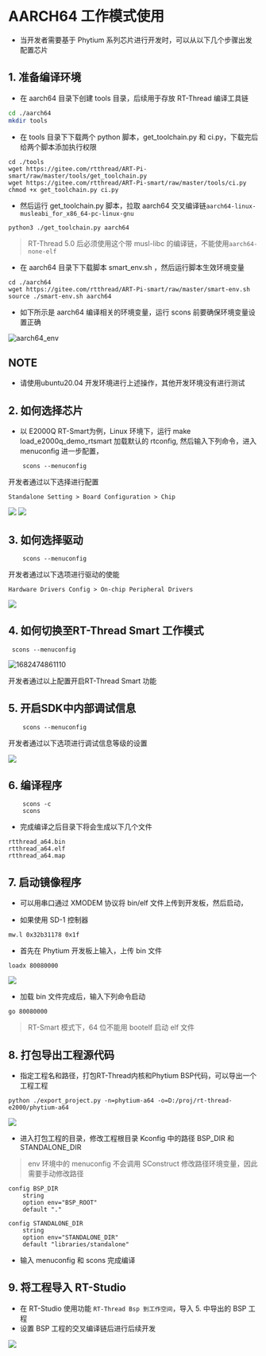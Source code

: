 # AARCH64 工作模式使用

- 当开发者需要基于 Phytium 系列芯片进行开发时，可以从以下几个步骤出发配置芯片

## 1. 准备编译环境

- 在 aarch64 目录下创建 tools 目录，后续用于存放 RT-Thread 编译工具链

```sh
cd ./aarch64
mkdir tools
```

- 在 tools 目录下下载两个 python 脚本，get_toolchain.py 和 ci.py，下载完后给两个脚本添加执行权限

```shell
cd ./tools
wget https://gitee.com/rtthread/ART-Pi-smart/raw/master/tools/get_toolchain.py
wget https://gitee.com/rtthread/ART-Pi-smart/raw/master/tools/ci.py
chmod +x get_toolchain.py ci.py
```

- 然后运行 get_toolchain.py 脚本，拉取 aarch64 交叉编译链`aarch64-linux-musleabi_for_x86_64-pc-linux-gnu`

```shell
python3 ./get_toolchain.py aarch64
```

> RT-Thread 5.0 后必须使用这个带 musl-libc 的编译链，不能使用`aarch64-none-elf`

- 在 aarch64 目录下下载脚本 smart_env.sh ，然后运行脚本生效环境变量

```shell
cd ./aarch64
wget https://gitee.com/rtthread/ART-Pi-smart/raw/master/smart-env.sh
source ./smart-env.sh aarch64
```

- 如下所示是 aarch64 编译相关的环境变量，运行 scons 前要确保环境变量设置正确

![aarch64_env](./figures/aarch64_env.png)

## NOTE

- 请使用ubuntu20.04 开发环境进行上述操作，其他开发环境没有进行测试

## 2. 如何选择芯片

- 以 E2000Q RT-Smart为例，Linux 环境下，运行 make load_e2000q_demo_rtsmart 加载默认的 rtconfig, 然后输入下列命令，进入 menuconfig 进一步配置，

```shell
    scons --menuconfig
```

开发者通过以下选择进行配置

```
Standalone Setting > Board Configuration > Chip 
```

![](./figures/chip_select.png)
![](./figures/phytium_cpu_select.png)

## 3. 如何选择驱动

```shell
    scons --menuconfig
```

开发者通过以下选项进行驱动的使能

```
Hardware Drivers Config > On-chip Peripheral Drivers
```

![](./figures/select_driver.png)

## 4. 如何切换至RT-Thread Smart 工作模式

```shell
 scons --menuconfig
```

![1682474861110](./figures/1682474861110.png)

开发者通过以上配置开启RT-Thread Smart 功能

## 5. 开启SDK中内部调试信息

```shell
    scons --menuconfig
```

开发者通过以下选项进行调试信息等级的设置

![](./figures/select_debug_info.png)

## 6. 编译程序

```shell
    scons -c
    scons
```

- 完成编译之后目录下将会生成以下几个文件

```
rtthread_a64.bin
rtthread_a64.elf
rtthread_a64.map
```

## 7. 启动镜像程序

- 可以用串口通过 XMODEM 协议将 bin/elf 文件上传到开发板，然后启动，

- 如果使用 SD-1 控制器

```
mw.l 0x32b31178 0x1f
```

- 首先在 Phytium 开发板上输入，上传 bin 文件

```
loadx 80080000
```

![](./figures/ymodem_upload.png)

- 加载 bin 文件完成后，输入下列命令启动

```
go 80080000
```

> RT-Smart 模式下，64 位不能用 bootelf 启动 elf 文件

## 8. 打包导出工程源代码

- 指定工程名和路径，打包RT-Thread内核和Phytium BSP代码，可以导出一个工程工程

```
python ./export_project.py -n=phytium-a64 -o=D:/proj/rt-thread-e2000/phytium-a64
```

![](./figures/export_project.png)

- 进入打包工程的目录，修改工程根目录 Kconfig 中的路径 BSP_DIR 和 STANDALONE_DIR

> env 环境中的 menuconfig 不会调用 SConstruct 修改路径环境变量，因此需要手动修改路径

```
config BSP_DIR
    string
    option env="BSP_ROOT"
    default "."

config STANDALONE_DIR
    string
    option env="STANDALONE_DIR"
    default "libraries/standalone"
```

- 输入 menuconfig 和 scons 完成编译

## 9. 将工程导入 RT-Studio

- 在 RT-Studio 使用功能 `RT-Thread Bsp 到工作空间`，导入 5. 中导出的 BSP 工程
- 设置 BSP 工程的交叉编译链后进行后续开发

![](./figures/import_project.png)
